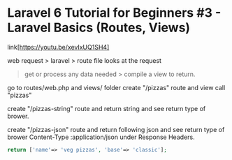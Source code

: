 # Laravel 6 Tutorial for Beginners #3 - Laravel Basics (Routes, Views)

link[https://youtu.be/xevIxUQ1SH4]

web request > laravel > route file looks at the request

> get or process any data needed > compile a view to return.

go to routes/web.php and views/ folder
create "/pizzas" route and view call "pizzas"

create "/pizzas-string" route and return string and see return type of brower.

create "/pizzas-json" route and return following json and see return type of brower
Content-Type :application/json under Response Headers.

```php
return ['name'=> 'veg pizzas', 'base'=> 'classic'];
```
